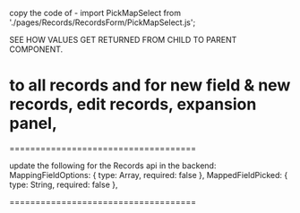 copy the code of  - 
import PickMapSelect from './pages/Records/RecordsForm/PickMapSelect.js';

SEE HOW VALUES GET RETURNED FROM CHILD TO PARENT COMPONENT.

to all records and 
for new field &
new records, 
edit records,
expansion panel, 
====================================

====================================

update the following for the 
Records api in the backend: 
  MappingFieldOptions: { type: Array, required: false }, 
    MappedFieldPicked: { type: String, required: false },
    
====================================
